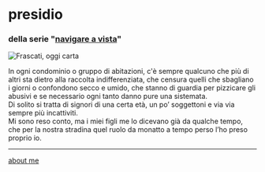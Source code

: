 # presidio
### della serie "[navigare a vista](navigareavista.md)"  

![](https://live.staticflickr.com/65535/52732646823_90eee4bf1b_z.jpg "Frascati, oggi carta")  

In ogni condominio o gruppo di abitazioni, c'è sempre qualcuno che più di altri sta dietro alla raccolta indifferenziata, che censura quelli che sbagliano i giorni o confondono secco e umido, che stanno di guardia per pizzicare gli abusivi e se necessario ogni tanto danno pure una sistemata.  
Di solito si tratta di signori di una certa età, un po’ soggettoni e via via sempre più incattiviti.  
Mi sono reso conto, ma i miei figli me lo dicevano già da qualche tempo, che per la nostra stradina quel ruolo da monatto a tempo perso l’ho preso proprio io.  

---    
[about me](https://about.me/cacioman)  
